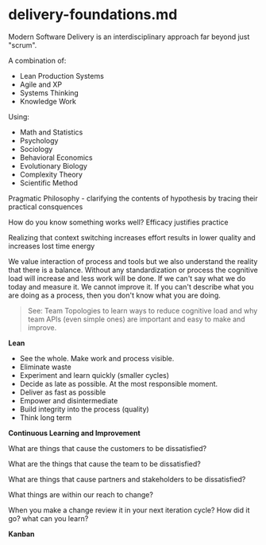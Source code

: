# delivery-foundations.md

Modern Software Delivery is an interdisciplinary approach far beyond just "scrum". 

A combination of:

- Lean Production Systems
- Agile and XP
- Systems Thinking
- Knowledge Work

Using:

- Math and Statistics
- Psychology
- Sociology
- Behavioral Economics
- Evolutionary Biology
- Complexity Theory
- Scientific Method

Pragmatic Philosophy - clarifying the contents of hypothesis by tracing their practical consquences

How do you know something works well? Efficacy justifies practice

Realizing that context switching increases effort results in lower quality and increases lost time energy

We value interaction of process and tools but we also understand the reality that there is a balance. 
Without any standardization or process the cognitive load will increase and less work will be done. 
If we can't say what we do today and measure it. We cannot improve it. 
If you can't describe what you are doing as a process, then you don't know what you are doing.

> See: Team Topologies to learn ways to reduce cognitive load and why team APIs (even simple ones) are important and easy to make and improve.

**Lean**

- See the whole. Make work and process visible.
- Eliminate waste
- Experiment and learn quickly (smaller cycles)
- Decide as late as possible. At the most responsible moment.
- Deliver as fast as possible
- Empower and disintermediate
- Build integrity into the process (quality)
- Think long term

**Continuous Learning and Improvement**

What are things that cause the customers to be dissatisfied?

What are the things that cause the team to be dissatisfied?

What are things that cause partners and stakeholders to be dissatisfied?

What things are within our reach to change?

When you make a change review it in your next iteration cycle? How did it go? what can you learn?

**Kanban**

